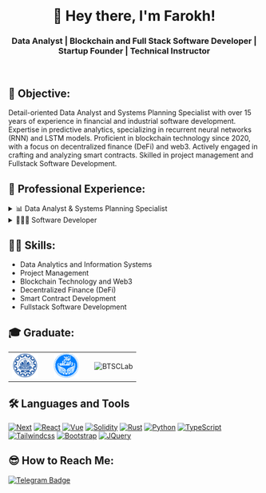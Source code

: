 <br />
<h1 align="center">👋 Hey there, I'm Farokh!</h1>
<h3 align="center">Data Analyst | Blockchain and Full Stack Software Developer | Startup Founder | Technical Instructor</h3>
<br />

## 🎯 Objective:
Detail-oriented Data Analyst and Systems Planning Specialist with over 15 years of experience in financial and industrial software development. Expertise in predictive analytics, specializing in recurrent neural networks (RNN) and LSTM models.
Proficient in blockchain technology since 2020, with a focus on decentralized finance (DeFi) and web3. Actively engaged in crafting and analyzing smart contracts. Skilled in project management and Fullstack Software Development.
 
## 💼 Professional Experience:
<details>
  <summary>📊 Data Analyst & Systems Planning Specialist</summary>
  <ol>
    <li>
      Lead the development and implementation of predictive analytics solutions utilizing recurrent neural networks (RNN) and LSTM models.
    </li>
    <li>
      Spearheaded projects to optimize systems planning processes, resulting in improved efficiency and cost savings.
    </li>
    <li>
      Provided strategic insights through data analysis to drive decision-making processes.
    </li>
    <li>
      Collaborated with cross-functional teams to design and implement innovative solutions to complex problems.
    </li>
    <li>
      Actively contributed to the adoption of blockchain technology within the organization, specializing in DeFi and web3 applications.
    </li>
    <li>
      Conducted thorough analysis of smart contracts to ensure security and efficiency.
    </li>
    <li>
      Managed project timelines, budgets, and resources to ensure successful project completion.
    </li>
  </ol>
</details>
<details>
  <summary>👨🏻‍💻 Software Developer</summary>
  <ol>
    <li>
      Developed and maintained specialized financial and industrial software applications.
    </li>
    <li>
      Implemented blockchain technology into existing software systems, enhancing security and transparency.
    </li>
    <li>
      Collaborated with clients to understand their needs and translate requirements into technical specifications.
    </li>
    <li>
      Conducted code reviews and implemented best practices to ensure high-quality software deliverables.
    </li>
    <li>
      Provided technical support and training to end-users.
    </li>
    <li>
      Led Fullstack Software Development projects from concept to delivery, coordinating with designers, developers, and stakeholders.
    </li>
  </ol>
</details>

## 🤹🏻 Skills:
- Data Analytics and Information Systems
- Project Management
- Blockchain Technology and Web3
- Decentralized Finance (DeFi)
- Smart Contract Development
- Fullstack Software Development

## 🎓 Graduate:
<style>
.markdown-body table td {
   border: none !important;
}
</style>
<table cellspacing="0" cellpadding="0">
  <tr>
    <td><img src="./assets/sharif-university.png" height="50" alt="SHUT"></td>
    <td>&nbsp;</td>
    <td><img src="./assets/tehran-university.png" height="50" alt="TU"></td>
    <td>&nbsp;</td>
    <td><img src="./assets/btcslab.png" height="50" alt="BTSCLab"></td>
  </tr>
</table>

## 🛠️ Languages and Tools 
[![Next][Next.js]][Next-url]
[![React][React.js]][React-url]
[![Vue][Vue.js]][Vue-url]
[![Solidity][Solidity.org]][Solidity-url]
[![Rust][Rust-lang.org]][Rust-url]
[![Python][Python.org]][Python-url]
[![TypeScript][TypeScript.org]][TypeScript-url]
[![Tailwindcss][Tailwindcss.com]][Bootstrap-url]
[![Bootstrap][Bootstrap.com]][Bootstrap-url]
[![JQuery][JQuery.com]][JQuery-url]




## 😎 How to Reach Me:
[![Telegram Badge](https://img.shields.io/badge/Telegram-blue?style=flat&logo=telegram&logoColor=white)](https://t.me/FAR0KH)


<!-- MARKDOWN LINKS & IMAGES -->
<!-- https://www.markdownguide.org/basic-syntax/#reference-style-links -->
[Next.js]: https://img.shields.io/badge/next.js-000000?style=for-the-badge&logo=nextdotjs&logoColor=white
[Next-url]: https://nextjs.org/
[React.js]: https://img.shields.io/badge/React-20232A?style=for-the-badge&logo=react&logoColor=61DAFB
[React-url]: https://reactjs.org/
[Vue.js]: https://img.shields.io/badge/Vue.js-35495E?style=for-the-badge&logo=vuedotjs&logoColor=4FC08D
[Vue-url]: https://vuejs.org/
[Solidity.org]: https://img.shields.io/badge/solidity-lang-lightgrey?style=for-the-badge&logo=solidity&logoColor=lightgrey
[Solidity-url]: https://soliditylang.org/
[Rust-lang.org]: https://img.shields.io/badge/Rust-000000?style=for-the-badge&logo=rust&logoColor=white
[Rust-url]: https://www.rust-lang.org/
[Python.org]: https://img.shields.io/badge/Python-3776AB?style=for-the-badge&logo=python&logoColor=white
[Python-url]: https://www.python.org/
[TypeScript.org]: https://img.shields.io/badge/-TypeScript-black?style=for-the-badge&logoColor=white&logo=typescript&color=3178C6
[TypeScript-url]: https://www.typescriptlang.org/
[Tailwindcss.com]: https://img.shields.io/badge/tailwindcss-0F172A?style=for-the-badge&logo=tailwindcss
[Tailwindcss-url]: https://tailwindcss.com/
[Bootstrap.com]: https://img.shields.io/badge/Bootstrap-563D7C?style=for-the-badge&logo=bootstrap&logoColor=white
[Bootstrap-url]: https://getbootstrap.com
[JQuery.com]: https://img.shields.io/badge/jQuery-0769AD?style=for-the-badge&logo=jquery&logoColor=white
[JQuery-url]: https://jquery.com 